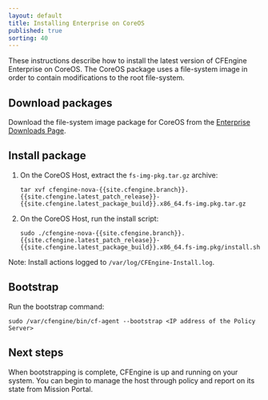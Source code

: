 ```yaml
---
layout: default
title: Installing Enterprise on CoreOS
published: true
sorting: 40
---
```


These instructions describe how to install the latest version of CFEngine
Enterprise on CoreOS. The CoreOS package uses a file-system image in order to
contain modifications to the root file-system.

## Download packages

Download the file-system image package for CoreOS from the [Enterprise Downloads Page](http://cfengine.com/product/free-download).

## Install package

1. On the CoreOS Host, extract the `fs-img-pkg.tar.gz` archive:

    ```command
    tar xvf cfengine-nova-{{site.cfengine.branch}}.{{site.cfengine.latest_patch_release}}-{{site.cfengine.latest_package_build}}.x86_64.fs-img.pkg.tar.gz
    ```

2. On the CoreOS Host, run the install script:

    ```command
    sudo ./cfengine-nova-{{site.cfengine.branch}}.{{site.cfengine.latest_patch_release}}-{{site.cfengine.latest_package_build}}.x86_64.fs-img.pkg/install.sh
    ```

Note: Install actions logged to `/var/log/CFEngine-Install.log`.

## Bootstrap

Run the bootstrap command:

```commmand
sudo /var/cfengine/bin/cf-agent --bootstrap <IP address of the Policy Server>
```

## Next steps

When bootstrapping is complete, CFEngine is up and running on your system. You
can begin to manage the host through policy and report on its state from Mission
Portal.
